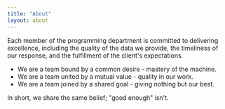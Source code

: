 ```yaml
---
title: "About"
layout: about
---
```


Each member of the programming department is committed to delivering excellence, including the quality of the data we provide, the timeliness of our response, and the fulfillment of the client's expectations.

- We are a team bound by a common desire - mastery of the machine. 
- We are a team united by a mutual value - quality in our work. 
- We are a team joined by a shared goal - giving nothing but our best. 

In short, we share the same belief; "good enough" isn't. 

